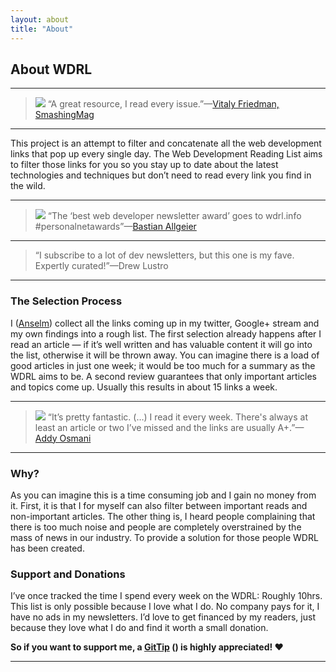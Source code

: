 ```yaml
---
layout: about
title: "About"
---
```


## About WDRL

----

> ![](http://twitter.com/api/users/profile_image/smashingmag?size=bigger) “A great resource, I read every issue.”—[Vitaly Friedman, SmashingMag](http://smashingmagazine.com/)

----

This project is an attempt to filter and concatenate all the web development links that pop up every single day. The Web Development Reading List aims to filter those links for you so you stay up to date about the latest technologies and techniques but don’t need to read every link you find in the wild.

----

> ![](http://twitter.com/api/users/profile_image/bastianallgeier?size=bigger) “The ‘best web developer newsletter award’ goes to wdrl.info #personalnetawards”—[Bastian Allgeier](http://bastianallgeier.com/)

----

> “I subscribe to a lot of dev newsletters, but this one is my fave. Expertly curated!”—Drew Lustro

----

### The Selection Process

I ([Anselm](http://helloanselm.com/)) collect all the links coming up in my twitter, Google+ stream and my own findings into a rough list. The first selection already happens after I read an article &mdash; if it’s well written and has valuable content it will go into the list, otherwise it will be thrown away. You can imagine there is a load of good articles in just one week; it would be too much for a summary as the WDRL aims to be. A second review guarantees that only important articles and topics come up. Usually this results in about 15 links a week.

----

> ![](http://twitter.com/api/users/profile_image/addyosmani?size=bigger) “It’s pretty fantastic. (…) I read it every week. There's always at least an article or two I’ve missed and the links are usually A+.”—[Addy Osmani](http://addyosmani.com/blog/)

----

### Why?

As you can imagine this is a time consuming job and I gain no money from it. First, it is that I for myself can also filter between important reads and non-important articles. The other thing is, I heard people complaining that there is too much noise and people are completely overstrained by the mass of news in our industry. To provide a solution for those people WDRL has been created.

<a id="donations"></a>

### Support and Donations

I’ve once tracked the time I spend every week on the WDRL: Roughly 10hrs.<br>
This list is only possible because I love what I do. No company pays for it, I have no ads in my newsletters. I’d love to get financed by my readers, just because they love what I do and find it worth a small donation.

**So if you want to support me, a <a href="https://www.gittip.com/Anselm%20Hannemann/">GitTip</a> (<script data-gittip-username="Anselm Hannemann"
		data-gittip-widget="button" src="//gttp.co/v1.js"></script>) is highly appreciated! &hearts;**



<script id='fbl7ps7'>(function(i){var f,s=document.getElementById(i);f=document.createElement('iframe');f.src='//api.flattr.com/button/view/?uid=helloanselm&button=compact&url='+encodeURIComponent(document.URL);f.title='Flattr';f.height=20;f.width=110;f.style.borderWidth=0;s.parentNode.insertBefore(f,s);})('fbl7ps7');</script>

----
